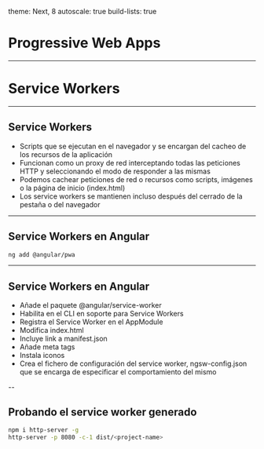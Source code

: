 theme: Next, 8
autoscale: true
build-lists: true

# Progressive Web Apps

---

# Service Workers

---

## Service Workers

- Scripts que se ejecutan en el navegador y se encargan del cacheo de los recursos de la aplicación
- Funcionan como un proxy de red interceptando todas las peticiones HTTP y seleccionando el modo de responder a las mismas
- Podemos cachear peticiones de red o recursos como scripts, imágenes o la página de inicio (index.html)
- Los service workers se mantienen incluso después del cerrado de la pestaña o del navegador

---

## Service Workers en Angular

```bash
ng add @angular/pwa
```

---

## Service Workers en Angular

- Añade el paquete @angular/service-worker
- Habilita en el CLI en soporte para Service Workers
- Registra el Service Worker en el AppModule
- Modifica index.html
- Incluye link a manifest.json
- Añade meta tags
- Instala iconos
- Crea el fichero de configuración del service worker,  ngsw-config.json que se encarga de especificar el comportamiento del mismo

--

## Probando el service worker generado

```bash
npm i http-server -g
http-server -p 8080 -c-1 dist/<project-name>
```
